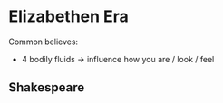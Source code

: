 # Elizabethen Era

Common believes:
- 4 bodily fluids -> influence how you are / look / feel


## Shakespeare



